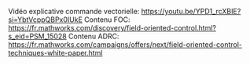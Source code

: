Vidéo explicative commande vectorielle: https://youtu.be/YPD1_rcXBIE?si=YbtVcppQBPx0IUkE
Contenu FOC: https://fr.mathworks.com/discovery/field-oriented-control.html?s_eid=PSM_15028
Contenu ADRC: https://fr.mathworks.com/campaigns/offers/next/field-oriented-control-techniques-white-paper.html
